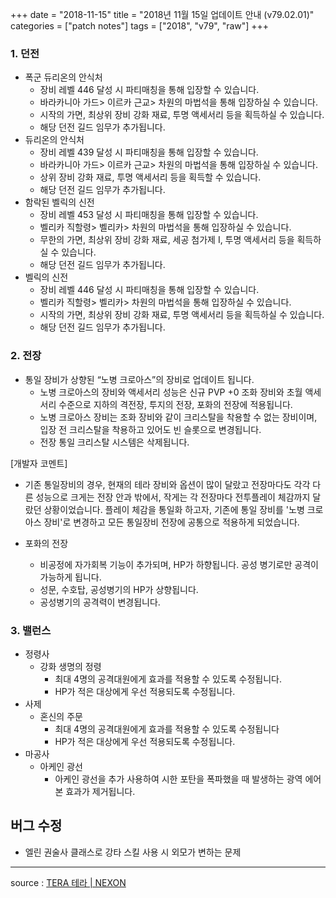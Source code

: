 +++
date = "2018-11-15"
title = "2018년 11월 15일 업데이트 안내 (v79.02.01)"
categories = ["patch notes"]
tags = ["2018", "v79", "raw"]
+++

### 1. 던전
- 폭군 듀리온의 안식처
  - 장비 레벨 446 달성 시 파티매칭을 통해 입장할 수 있습니다.
  - 바라카니아 가드> 이르카 근교> 차원의 마법석을 통해 입장하실 수 있습니다.
  - 시작의 가면, 최상위 장비 강화 재료, 투명 액세서리 등을 획득하실 수 있습니다.
  - 해당 던전 길드 임무가 추가됩니다.
- 듀리온의 안식처
  - 장비 레벨 439 달성 시 파티매칭을 통해 입장할 수 있습니다.
  - 바라카니아 가드> 이르카 근교> 차원의 마법석을 통해 입장하실 수 있습니다.  
  - 상위 장비 강화 재료, 투명 액세서리 등을 획득할 수 있습니다.
  - 해당 던전 길드 임무가 추가됩니다.
- 함락된 벨릭의 신전
  - 장비 레벨 453 달성 시 파티매칭을 통해 입장할 수 있습니다.
  - 벨리카 직할령> 벨리카> 차원의 마법석을 통해 입장하실 수 있습니다.
  - 무한의 가면, 최상위 장비 강화 재료, 세공 첨가제 I, 투명 액세서리 등을 획득하실 수 있습니다.
  - 해당 던전 길드 임무가 추가됩니다.
- 벨릭의 신전
  - 장비 레벨 446 달성 시 파티매칭을 통해 입장할 수 있습니다.
  - 벨리카 직할령> 벨리카> 차원의 마법석을 통해 입장하실 수 있습니다.
  - 시작의 가면, 최상위 장비 강화 재료, 투명 액세서리 등을 획득하실 수 있습니다.
  - 해당 던전 길드 임무가 추가됩니다.

### 2. 전장
- 통일 장비가 상향된 “노병 크로아스”의 장비로 업데이트 됩니다.
  - 노병 크로아스의 장비와 액세서리 성능은 신규 PVP +0 조화 장비와 초월 액세서리 수준으로 지하의 격전장, 투지의 전장, 포화의 전장에 적용됩니다.
  - 노병 크로아스 장비는 조화 장비와 같이 크리스탈을 착용할 수 없는 장비이며, 입장 전 크리스탈을 착용하고 있어도 빈 슬롯으로 변경됩니다.
  - 전장 통일 크리스탈 시스템은 삭제됩니다.

[개발자 코멘트]
- 기존 통일장비의 경우, 현재의 테라 장비와 옵션이 많이 달랐고 전장마다도 각각 다른 성능으로 크게는 전장 안과 밖에서, 작게는 각 전장마다 전투플레이 체감까지 달랐던 상황이었습니다. 플레이 체감을 통일화 하고자, 기존에 통일 장비를 '노병 크로아스 장비'로 변경하고 모든 통일장비 전장에 공통으로 적용하게 되었습니다.

- 포화의 전장
  - 비공정에 자가회복 기능이 추가되며, HP가 하향됩니다. 공성 병기로만 공격이 가능하게 됩니다.
  - 성문, 수호탑, 공성병기의 HP가 상향됩니다.
  - 공성병기의 공격력이 변경됩니다.

### 3. 밸런스
- 정령사
  - 강화 생명의 정령
    - 최대 4명의 공격대원에게 효과를 적용할 수 있도록 수정됩니다.
    - HP가 적은 대상에게 우선 적용되도록 수정됩니다.
- 사제
  - 혼신의 주문
    - 최대 4명의 공격대원에게 효과를 적용할 수 있도록 수정됩니다
    - HP가 적은 대상에게 우선 적용되도록 수정됩니다.
- 마공사
  - 아케인 광선
    - 아케인 광선을 추가 사용하여 시한 포탄을 폭파했을 때 발생하는 광역 에어본 효과가 제거됩니다.

## 버그 수정

- 엘린 권술사 클래스로 강타 스킬 사용 시 외모가 변하는 문제

----

source : [TERA 테라 | NEXON](http://tera.nexon.com/news/update/view.aspx?n4articlesn=365)
